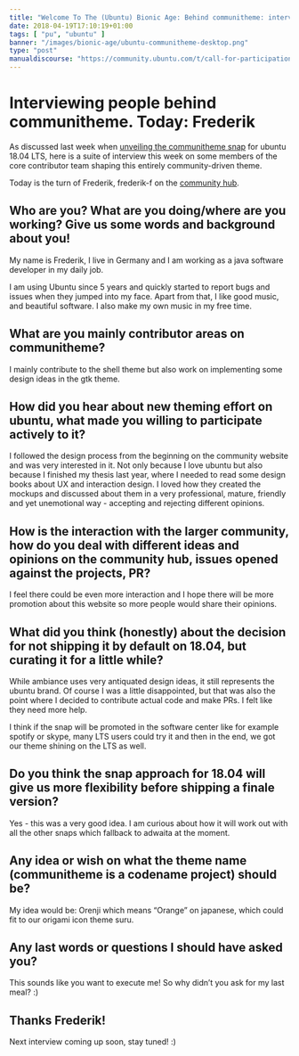 ```yaml
---
title: "Welcome To The (Ubuntu) Bionic Age: Behind communitheme: interviewing Frederik"
date: 2018-04-19T17:10:19+01:00
tags: [ "pu", "ubuntu" ]
banner: "/images/bionic-age/ubuntu-communitheme-desktop.png"
type: "post"
manualdiscourse: "https://community.ubuntu.com/t/call-for-participation-an-ubuntu-default-theme-lead-by-the-community/1545"
---
```


# Interviewing people behind communitheme. Today: Frederik

As discussed last week when [unveiling the communitheme snap](/2018/04/10/welcome-to-the-ubuntu-bionic-age-new-wip-ubuntu-theme-as-a-snap/) for ubuntu 18.04 LTS, here is a suite of interview this week on some members of the core contributor team shaping this entirely community-driven theme.

Today is the turn of Frederik, frederik-f on the [community hub](https://community.ubuntu.com/).

## Who are you? What are you doing/where are you working? Give us some words and background about you!

My name is Frederik, I live in Germany and I am working as a java software developer in my daily job.

I am using Ubuntu since 5 years and quickly started to report bugs and issues when they jumped into my face. Apart from that, I like good music, and beautiful software. I also make my own music in my free time.

## What are you mainly contributor areas on communitheme?

I mainly contribute to the shell theme but also work on implementing some design ideas in the gtk theme.

## How did you hear about new theming effort on ubuntu, what made you willing to participate actively to it?

I followed the design process from the beginning on the community website and was very interested in it. Not only because I love ubuntu but also because I finished my thesis last year, where I needed to read some design books about UX and interaction design. I loved how they created the mockups and discussed about them in a very professional, mature, friendly and yet unemotional way - accepting and rejecting different opinions.

## How is the interaction with the larger community, how do you deal with different ideas and opinions on the community hub, issues opened against the projects, PR?

I feel there could be even more interaction and I hope there will be more promotion about this website so more people would share their opinions.

## What did you think (honestly) about the decision for not shipping it by default on 18.04, but curating it for a little while?

While ambiance uses very antiquated design ideas, it still represents the ubuntu brand. Of course I was a little disappointed, but that was also the point where I decided to contribute actual code and make PRs. I felt like they need more help.

I think if the snap will be promoted in the software center like for example spotify or skype, many LTS users could try it and then in the end, we got our theme shining on the LTS as well.

## Do you think the snap approach for 18.04 will give us more flexibility before shipping a finale version?

Yes - this was a very good idea. I am curious about how it will work out with all the other snaps which fallback to adwaita at the moment.

## Any idea or wish on what the theme name (communitheme is a codename project) should be?

My idea would be: Orenji which means “Orange” on japanese, which could fit to our origami icon theme suru.

## Any last words or questions I should have asked you?

This sounds like you want to execute me! So why didn’t you ask for my last meal? :)

## Thanks Frederik!

Next interview coming up soon, stay tuned! :)

